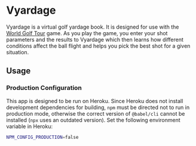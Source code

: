 # Vyardage

Vyardage is a virtual golf yardage book. It is designed for use with the [World Golf Tour](https://www.wgt.com/) game. As you play the game, you enter your shot parameters and the results to Vyardage which then learns how different conditions affect the ball flight and helps you pick the best shot for a given situation.

## Usage

### Production Configuration

This app is designed to be run on Heroku. Since Heroku does not install development dependencies for building, `npm` must be directed not to run in production mode, otherwise the correct version of `@babel/cli` cannot be installed (`npx` uses an outdated version). Set the following environment variable in Heroku:

```bash
NPM_CONFIG_PRODUCTION=false
```
